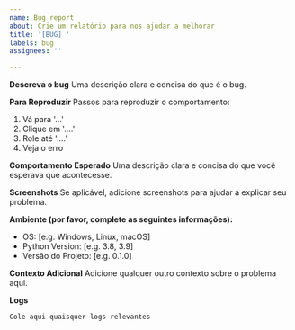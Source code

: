 ```yaml
---
name: Bug report
about: Crie um relatório para nos ajudar a melhorar
title: '[BUG] '
labels: bug
assignees: ''

---
```


**Descreva o bug**
Uma descrição clara e concisa do que é o bug.

**Para Reproduzir**
Passos para reproduzir o comportamento:
1. Vá para '...'
2. Clique em '....'
3. Role até '....'
4. Veja o erro

**Comportamento Esperado**
Uma descrição clara e concisa do que você esperava que acontecesse.

**Screenshots**
Se aplicável, adicione screenshots para ajudar a explicar seu problema.

**Ambiente (por favor, complete as seguintes informações):**
 - OS: [e.g. Windows, Linux, macOS]
 - Python Version: [e.g. 3.8, 3.9]
 - Versão do Projeto: [e.g. 0.1.0]

**Contexto Adicional**
Adicione qualquer outro contexto sobre o problema aqui.

**Logs**
```
Cole aqui quaisquer logs relevantes
```